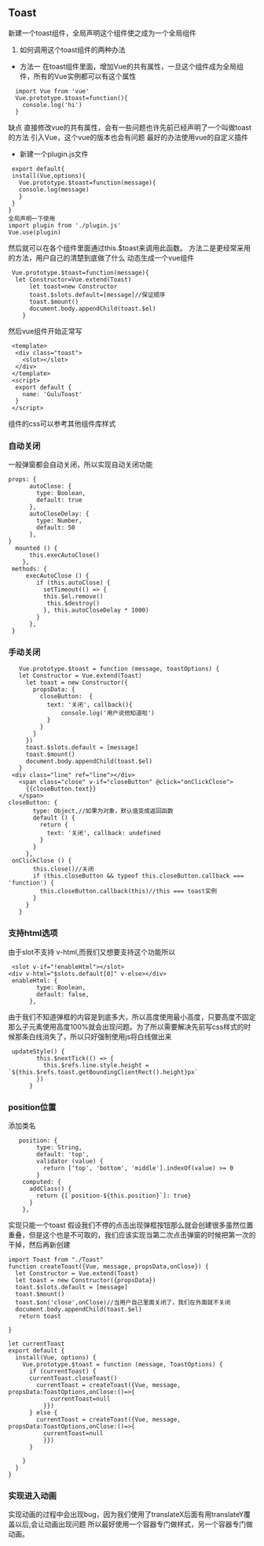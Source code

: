 ## Toast
新建一个toast组件，全局声明这个组件使之成为一个全局组件
1. 如何调用这个toast组件的两种办法
- 方法一
  在toast组件里面，增加Vue的共有属性，一旦这个组件成为全局组件，所有的Vue实例都可以有这个属性
```
  import Vue from 'vue'
  Vue.prototype.$toast=function(){
    console.log('hi')
  }
```
缺点 直接修改vue的共有属性，会有一些问题也许先前已经声明了一个叫做toast的方法
  引入Vue，这个vue的版本也会有问题
  最好的办法使用vue的自定义插件
- 新建一个plugin.js文件
 ```
  export default{
  install(Vue,options){
    Vue.prototype.$toast=function(message){
    console.log(message)
    }
  }
}
全局声明一下使用
import plugin from './plugin.js'
Vue.use(plugin)
```
然后就可以在各个组件里面通过this.$toast来调用此函数。
方法二是更经常采用的方法，用户自己的清楚到底做了什么
动态生成一个vue组件
```
 Vue.prototype.$toast=function(message){
  let Constructor=Vue.extend(Toast)
      let toast=new Constructor
      toast.$slots.default=[message]//保证顺序
      toast.$mount()
      document.body.appendChild(toast.$el)
    }
```
然后vue组件开始正常写
```
 <template>
  <div class="toast">
    <slot></slot>
  </div>
 </template>
 <script>
  export default {
    name: 'GuluToast'
  }
 </script>
```
组件的css可以参考其他组件库样式
### 自动关闭
一般弹窗都会自动关闭，所以实现自动关闭功能
```
props: {
      autoClose: {
        type: Boolean,
        default: true
      },
      autoCloseDelay: {
        type: Number,
        default: 50
      },
}
  mounted () {
      this.execAutoClose()
    },
 methods: {
     execAutoClose () {
        if (this.autoClose) {
          setTimeout(() => {
          this.$el.remove()
           this.$destroy()
          }, this.autoCloseDelay * 1000)
        }
      },
 }
```
 ### 手动关闭
 ```
    Vue.prototype.$toast = function (message, toastOptions) {
    let Constructor = Vue.extend(Toast)
      let toast = new Constructor({
        propsData: {
          closeButton:  {
            text: '关闭', callback(){
                console.log('用户说他知道啦')
            }
          }
        }
      })
      toast.$slots.default = [message]
      toast.$mount()
      document.body.appendChild(toast.$el)
    }
  <div class="line" ref="line"></div>
    <span class="close" v-if="closeButton" @click="onClickClose">
      {{closeButton.text}}
    </span>
 closeButton: {
        type: Object,//如果为对象，默认值变成返回函数
        default () {
          return {
            text: '关闭', callback: undefined
          }
        }
      },
  onClickClose () {
        this.close()//关闭
        if (this.closeButton && typeof this.closeButton.callback === 'function') {
          this.closeButton.callback(this)//this === toast实例
        }
      }
    }
```
### 支持html选项
由于slot不支持 v-html,而我们又想要支持这个功能所以
```
 <slot v-if="!enableHtml"></slot>
<div v-html="$slots.default[0]" v-else></div>
 enableHtml: {
        type: Boolean,
        default: false,
      },

```
由于我们不知道弹框的内容是到底多大，所以高度使用最小高度，只要高度不固定那么子元素使用高度100%就会出现问题。为了所以需要解决先前写css样式的时候那条白线消失了，所以只好强制使用js将白线做出来
```
 updateStyle() {
        this.$nextTick(() => {
          this.$refs.line.style.height = `${this.$refs.toast.getBoundingClientRect().height}px`
        })
      }

```
### position位置
添加类名
```
   position: {
        type: String,
        default: 'top',
        validator (value) {
          return ['top', 'bottom', 'middle'].indexOf(value) >= 0
        }
    computed: {
      addClass() {
        return {[`position-${this.position}`]: true}
      }
    },
```
实现只能一个toast 
假设我们不停的点击出现弹框按钮那么就会创建很多虽然位置重叠，但是这个也是不可取的，我们应该实现当第二次点击弹窗的时候把第一次的干掉，然后再新创建
```
import Toast from "./Toast"
function createToast({Vue, message, propsData,onClose}) {
  let Constructor = Vue.extend(Toast)
  let toast = new Constructor({propsData})
  toast.$slots.default = [message]
  toast.$mount()
  toast.$on('close',onClose)//当用户自己里面关闭了，我们在外面就不关闭
  document.body.appendChild(toast.$el)
   return toast

}

let currentToast
export default {
  install(Vue, options) {
    Vue.prototype.$toast = function (message, ToastOptions) {
      if (currentToast) {
      currentToast.closeToast()
        currentToast = createToast({Vue, message, propsData:ToastOptions,onClose:()=>{
            currentToast=null
          }})
      } else {
        currentToast = createToast({Vue, message, propsData:ToastOptions,onClose:()=>{
          currentToast=null
          }})
      }

    }
  }
}
```
### 实现进入动画
实现动画的过程中会出现bug，因为我们使用了translateX后面有用translateY覆盖以后,会让动画出现问题
所以最好使用一个容器专门做样式，另一个容器专门做动画。

